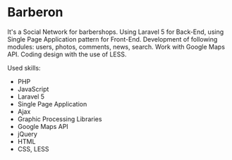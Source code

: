 # Barberon

It's a Social Network for barbershops. Using Laravel 5 for Back-End, using Single Page Application pattern for Front-End. Development of following modules: users, photos, comments, news, search. Work with Google Maps API. Coding design with the use of LESS.

Used skills:
- PHP
- JavaScript
- Laravel 5
- Single Page Application
- Ajax
- Graphic Processing Libraries
- Google Maps API
- jQuery
- HTML
- CSS, LESS
